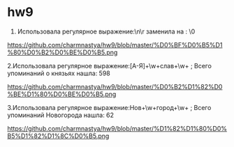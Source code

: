 # hw9

1. Использовала регулярное выражение:\n\r заменила на : \0

https://github.com/charmnastya/hw9/blob/master/%D0%BF%D0%B5%D1%80%D0%B2%D0%BE%D0%B5.png

2.Использовала регулярное выражение:[А-Я]+\w+слав+\w+ ; Всего упоминаний о князьях нашла: 598

https://github.com/charmnastya/hw9/blob/master/%D0%B2%D1%82%D0%BE%D1%80%D0%BE%D0%B5.png



3.Использовала регулярное выражение:Нов+\w+город+\w+  ; Всего упоминаний Новогорода нашла: 62


https://github.com/charmnastya/hw9/blob/master/%D1%82%D1%80%D0%B5%D1%82%D1%8C%D0%B5.png
